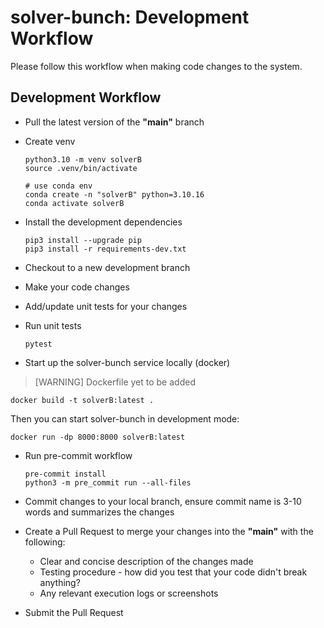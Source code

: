 # solver-bunch: Development Workflow

Please follow this workflow when making code changes to the system.

## Development Workflow

- Pull the latest version of the **"main"** branch

- Create venv

  ```console
  python3.10 -m venv solverB
  source .venv/bin/activate

  # use conda env
  conda create -n "solverB" python=3.10.16
  conda activate solverB
  ```

- Install the development dependencies

  ```console
  pip3 install --upgrade pip
  pip3 install -r requirements-dev.txt
  ```

- Checkout to a new development branch
- Make your code changes
- Add/update unit tests for your changes

- Run unit tests

  ```console
  pytest
  ```

- Start up the solver-bunch service locally (docker)

> [WARNING]
> Dockerfile yet to be added

```console
docker build -t solverB:latest .
```

Then you can start solver-bunch in development mode:

```console
docker run -dp 8000:8000 solverB:latest
```

- Run pre-commit workflow

  ```console
  pre-commit install
  python3 -m pre_commit run --all-files
  ```

- Commit changes to your local branch, ensure commit name is 3-10 words and summarizes the changes
- Create a Pull Request to merge your changes into the **"main"** with the following:
  - Clear and concise description of the changes made
  - Testing procedure - how did you test that your code didn't break anything?
  - Any relevant execution logs or screenshots
- Submit the Pull Request
